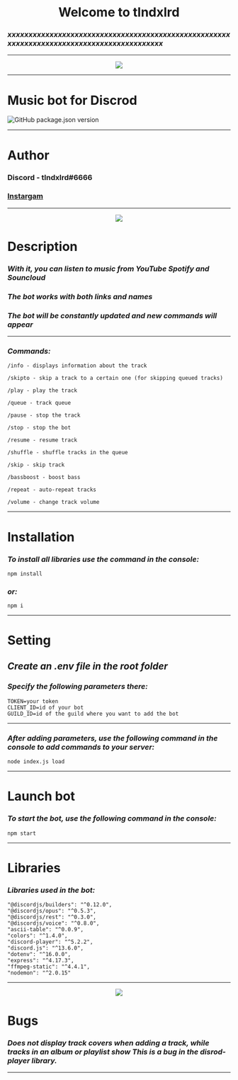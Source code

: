 <h1 p align="center"><b>Welcome to tlndxlrd</b></h1>

### *xxxxxxxxxxxxxxxxxxxxxxxxxxxxxxxxxxxxxxxxxxxxxxxxxxxxxxxxxxxxxxxxxxxxxxxxxxxxxxxxxxxxxxxxxx*
___

<p align="center"><img src="https://cdn.discordapp.com/attachments/704677949730848769/957385816374640680/1.gif"
</p>

____

# Music bot for **Discrod**
![GitHub package.json version](https://img.shields.io/github/package-json/v/tlndxlrd/discord-music-bot)
___
# **Author**
### **Discord** - tlndxlrd#6666
### [Instargam](https://www.instagram.com/tlndxlrd)
___
<p align="center"><img src="https://cdn.discordapp.com/attachments/704677949730848769/957401589239390208/12344.gif"
</p>

# **Description**
### *With it, you can listen to music from **YouTube** **Spotify** and **Souncloud***
### *The bot works with both **links** and **names***
### *The bot will be constantly updated and new commands will appear*

___
### ***Commands:***
```
/info - displays information about the track

/skipto - skip a track to a certain one (for skipping queued tracks)

/play - play the track

/queue - track queue

/pause - stop the track

/stop - stop the bot

/resume - resume track

/shuffle - shuffle tracks in the queue

/skip - skip track

/bassboost - boost bass

/repeat - auto-repeat tracks

/volume - change track volume
```
___
# **Installation**
### *To install all libraries use the command in the console:*
```
npm install
```

<h3 style="margin-bottom: 15px"><em>or:</em></h3>

```
npm i
```
___
# **Setting**
<h2 style="margin-bottom: 15px"><em>Create an .env file in the root folder</em></h2>

### *Specify the following parameters there:*

```
TOKEN=your token
CLIENT_ID=id of your bot
GUILD_ID=id of the guild where you want to add the bot
```
___
### *After adding parameters, use the following command in the console to add commands to your server:*
```
node index.js load
```
___
# **Launch bot**
### *To start the bot, use the following command in the console:*
```
npm start
```
____
# **Libraries**
### *Libraries used in the bot:*
```
"@discordjs/builders": "^0.12.0",
"@discordjs/opus": "^0.5.3",
"@discordjs/rest": "^0.3.0",
"@discordjs/voice": "^0.8.0",
"ascii-table": "^0.0.9",
"colors": "^1.4.0",
"discord-player": "^5.2.2",
"discord.js": "^13.6.0",
"dotenv": "^16.0.0",
"express": "^4.17.3",
"ffmpeg-static": "^4.4.1",
"nodemon": "^2.0.15"
```
___
<p align="center"><img src="https://cdn.discordapp.com/attachments/704677949730848769/957401574219591720/3.gif"
</p>

# **Bugs**
### *Does not display track covers when adding a track, while tracks in an album or playlist show This is a bug in the disrod-player library.*
___